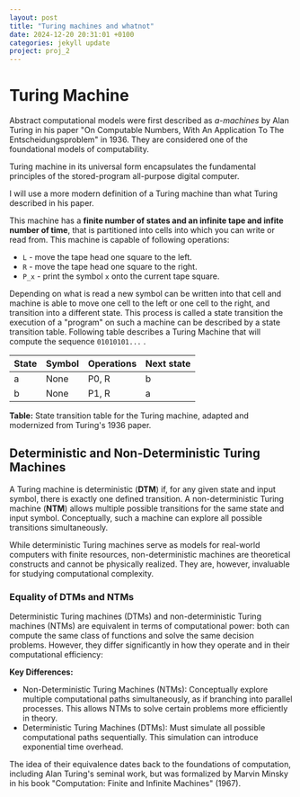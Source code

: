 ```yaml
---
layout: post
title: "Turing machines and whatnot"
date: 2024-12-20 20:31:01 +0100
categories: jekyll update
project: proj_2
---
```


# Turing Machine

Abstract computational models were first described as *a-machines* by Alan Turing in his paper "On Computable Numbers, With An Application To The Entscheidungsproblem" in 1936. They are considered one of the foundational models of computability.

Turing machine in its universal form encapsulates the fundamental principles of the stored-program all-purpose digital computer.

I will use a more modern definition of a Turing machine than what Turing described in his paper.

This machine has a **finite number of states and an infinite tape and infite number of time**, that is partitioned into cells into which you can write or read from. This machine is capable of following operations:

- `L` - move the tape head one square to the left.
- `R`  - move the tape head one square to the right.
- `P_x` - print the symbol `x` onto the current tape square.

Depending on what is read a new symbol can be written into that cell and machine is able to move one cell to the left or one cell to the right, and transition into a different state. This process is called a state transition the execution of a "program" on such a machine can be described by a state transition table. Following table describes a Turing Machine that will compute the sequence `01010101...` .

| **State** | **Symbol** | **Operations** | **Next state** |
| --- | --- | --- | --- |
| a | None | P0, R | b |
| b | None | P1, R | a |

**Table:** State transition table for the Turing machine, adapted and modernized
from Turing's 1936 paper.

## Deterministic and Non-Deterministic Turing Machines

A Turing machine is deterministic (**DTM**) if, for any given state and input symbol, there is exactly one defined transition. A non-deterministic Turing machine (**NTM**) allows multiple possible transitions for the same state and input symbol. Conceptually, such a machine can explore all possible transitions simultaneously.

While deterministic Turing machines serve as models for real-world computers with finite resources, non-deterministic machines are theoretical constructs and cannot be physically realized. They are, however, invaluable for studying computational complexity.

### Equality of DTMs and NTMs

Deterministic Turing machines (DTMs) and non-deterministic Turing machines (NTMs) are equivalent in terms of computational power: both can compute the same class of functions and solve the same decision problems. However, they differ significantly in how they operate and in their computational efficiency:

**Key Differences:**

- Non-Deterministic Turing Machines (NTMs): Conceptually explore multiple computational paths simultaneously, as if branching into parallel processes. This allows NTMs to solve certain problems more efficiently in theory.
- Deterministic Turing Machines (DTMs): Must simulate all possible computational paths sequentially. This simulation can introduce exponential time overhead.

The idea of their equivalence dates back to the foundations of computation, including Alan Turing's seminal work, but was formalized by Marvin Minsky in his book "Computation: Finite and Infinite Machines" (1967).

